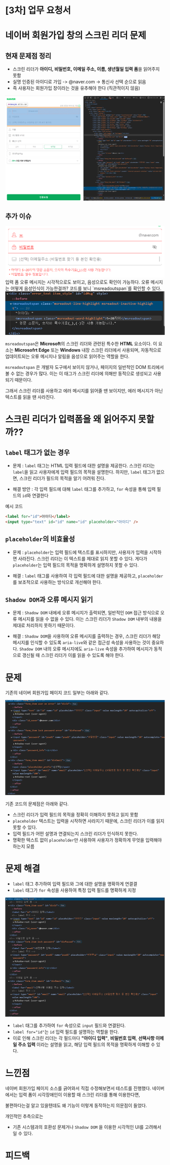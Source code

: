 # [3차] 업무 요청서


# 네이버 회원가입 창의 스크린 리더 문제

## 현재 문제점 정리

- 스크린 리더가 **아이디, 비밀번호, 이메일 주소, 이름, 생년월일 입력 폼**을 읽어주지 못함
- 실명 인증된 아이디로 가입 -> @naver.com -> 통신사 선택 순으로 읽음
- 즉 사용자는 회원가입 창이라는 것을 유추해야 한다 (직관적이지 않음)

<img src="web.png">

## 추가 이슈

<img src="web2.png">
입력 폼 오류 메시지는 시각적으로도 보이고, 음성으로도 확인이 가능하다. 오류 메시지는 어떻게 음성인식이 가능한걸까? 코드를 보니 `msreadoutspan`를 확인할 수 있다.

<img src="web3.png">


`msreadoutspan`은 **Microsoft**의 스크린 리더와 관련된 특수한 **HTML** 요소이다. 이 요소는 **Microsofrt Edge** 또는 **Windows** 내장 스크린 리더에서 사용되며,
자동적으로 업데이트되는 오류 메시지나 알림을 음성으로 읽어주는 역할을 한다.

`msreadoutspan` 은 개발자 도구에서 보이지 않거나, 페이지의 일반적인 DOM 트리에서 볼 수 없는 경우가 많다. 이는 이 태그가 스크린 리더에 의해만 동적으로 생성되고 사용되기 때문이다.

그래서 스크린 리더를 사용하고 에러 메시지를 읽어줄 땐 보이지만, 에러 메시지가 아닌 텍스트를 읽을 땐 사라진다.



# 스크린 리더가 입력폼을 왜 읽어주지 못할까??

## `label` 태그가 없는 경우
- 문제 : `label` 태그는 HTML 입력 필드에 대한 설명을 제공한다. 스크린 리더는 `label`을 읽고 사용자에게 입력 필드의 목적을 설명한다.
하지만, `label` 태그가 없으면, 스크린 리더가 필드의 목적을 알기 어려워 진다. 

- 해결 방안 : 각 입력 필드에 대해 `label` 태그를 추가하고, `for` 속성을 통해 입력 필드의 `id`와 연결한다

예시 코드

```html
<label for="id">아이디</label>
<input type="text" id="id" name="id" placeholder="아이디" />
```

## `placeholder`의 비효율성

- 문제 : `placeholder`는 입력 필드에 텍스트를 표시하지만, 사용자가 입력을 시작하면 사라진다. 스크린 리더는 이 텍스트를 제대로 읽지 못할 수 있다. 게다가
`placeholder`는 입력 필드의 목적을 명확하게 설명하지 못할 수 있다.

- 해결 : `label` 태그를 사용하여 각 입력 필드에 대한 설명을 제공하고, `placeholder`를 보조적으로 사용하는 방식으로 개선해야 한다.


## `Shadow DOM`과 오류 메시지 읽기

- 문제 : `Shadow DOM` 내에세 오류 메시지가 출력되면, 일반적인 `DOM` 접근 방식으로 오류 메시지를 읽을 수 없을 수 있다. 이는 스크린 리더가 `Shadow DOM` 내부의 내용을 제대로 처리하지 못하기 때문이다.

- 해결 : `Shadow DOM`을 사용하여 오류 메시지를 출력하는 경우, 스크린 리더가 해당 메시지를 인식할 수 있도록 `aria-live`와 같은 접근성 속성을 사용하는 것이 중요하다. `Shadow DOM` 내의 오류 메시지에도 `aria-live` 속성을 추가하여 메시지가 동적으로 갱신될 때 스크린 리더가 이를 읽을 수 있도록 해야 한다.



# 문제 

기존의 네이버 회원가입 페이지 코드 일부는 아래와 같다.

<img src="web4.png">


기존 코드의 문제점은 아래와 같다.
- 스크린 리더가 입력 필드의 목적을 정확히 이해하지 못하고 읽지 못함
- `placeholder` 텍스트는 입력을 시작하면 사라지기 때문에, 스크린 리더가 이를 읽지 못할 수 있다.
- 입력 필드가 어떤 설명과 연결되는지 스크린 리더가 인식하지 못한다.
- 명확한 텍스트 없이 `placeholder`만 사용하여 사용자가 정확하게 무엇을 입력해야 하는지 모름

# 문제 해결

- `label` 태그 추가하여 입력 필드와 그에 대한 설명을 명확하게 연결결
- `label` 태그가 `for` 속성을 사용하여 특정 입력 필드를 명확하게 지정

<img src="web5.png">

- `label` 태그를 추가하여 `for` 속성으로 `input` 필드와 연결된다. 
- `label for="id"`는 `id` 입력 필드를 설명하는 역할을 한다.
- 이로 인해 스크린 리더는 각 필드마다 **"아이디 입력"**, **비밀번호 입력**, **선택사항 이메일 주소 입력** 이라는 설명을 읽고, 해당 입력 필드의 목적을 명확하게 이해할 수 있다.


# 느낀점

네이버 회원가입 페이지 소스를 긁어와서 직접 수정해보면서 테스트를 진행했다. 네이버에서는 입력 폼이 시각장애인이 이용할 때 스크린 리더를 통해 이용한다면,

불편하다는걸 알고 있을텐데도 왜 기능이 이렇게 동작하는지 의문점이 들었다.

개인적인 추측으로는 

- 기존 시스템과의 호환성 문제거나 `Shadow DOM` 을 이용한 시각적인 UI를 고려해서 일 수 있다.




# 피드백



